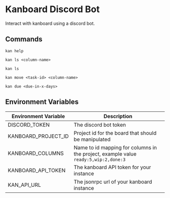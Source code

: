 # Kanboard Discord Bot

Interact with kanboard using a discord bot.

## Commands

```
kan help
```

```
kan ls <column-name>
```

```
kan ls
```

```
kan move <task-id> <column-name>
```

```
kan due <due-in-x-days>
```

## Environment Variables

| Environment Variable | Description                                                                         | 
|---------------------|-------------------------------------------------------------------------------------| 
| DISCORD_TOKEN       | The discord bot token                                                               | 
| KANBOARD_PROJECT_ID | Project id for the board that should be manipulated                                 | 
| KANBOARD_COLUMNS    | Name to id mapping for columns in the project, example value `ready:5,wip:2,done:3` | 
| KANBOARD_API_TOKEN  | The kanboard API token for your instance                                            | 
| KAN_API_URL         | The jsonrpc url of your kanboard instance                                           | 
